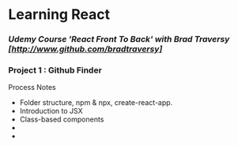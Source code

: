 # **Learning React**

### *Udemy Course 'React Front To Back' with Brad Traversy [http://www.github.com/bradtraversy]*

### Project 1 : Github Finder
Process Notes
  * Folder structure, npm & npx, create-react-app.
  * Introduction to JSX
  * Class-based components 
  *
  *
